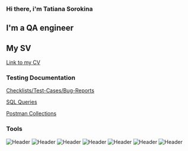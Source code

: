 ### Hi there, i'm Tatiana Sorokina

## I'm a QA engineer
## My SV
[Link to my CV](https://github.com/Sawanna1/sawanna1/blob/main/Сорокина%20Татьяна.pdf)
### Testing Documentation
[Checklists/Test-Cases/Bug-Reports](https://github.com/Sawanna1/sawanna1/blob/main/Портфолио.xlsx)

[SQL Queries](https://github.com/Sawanna1/sawanna1/blob/main/SQL%20запросы.sql)

[Postman Collections](https://github.com/Sawanna1/sawanna1/commit/6b396fcc680689406781b483de0c0971999c3477)

### Tools
![Header](https://img.shields.io/badge/Postman-090909?style=for-the-badge&logo=postman&logoColor=f76935)
![Header](https://img.shields.io/badge/Github-090909?style=for-the-badge&logo=github&logoColor=8cc4d7)
![Header](https://img.shields.io/badge/DevTools-090909?style=for-the-badge&logo=googlechrome&logoColor=2674f2)
![Header](https://img.shields.io/badge/Fiddler-090909?style=for-the-badge&logo=fiddler&logoColor=8cc4d7)
![Header](https://img.shields.io/badge/CharlesProxy-090909?style=for-the-badge&logo=charlesproxy&logoColor=8cc4d7)
![Header](https://img.shields.io/badge/Jira-090909?style=for-the-badge&logo=jira&logoColor=136be1)
![Header](https://img.shields.io/badge/MySQL-090909?style=for-the-badge&logo=mysql&logoColor=00618a)
<!--
**Sawanna1/sawanna1** is a ✨ _special_ ✨ repository because its `README.md` (this file) appears on your GitHub profile.

Here are some ideas to get you started:

- 🔭 I’m currently working on ...
- 🌱 I’m currently learning ...
- 👯 I’m looking to collaborate on ...
- 🤔 I’m looking for help with ...
- 💬 Ask me about ...
- 📫 How to reach me: ...
- 😄 Pronouns: ...
- ⚡ Fun fact: ...
-->